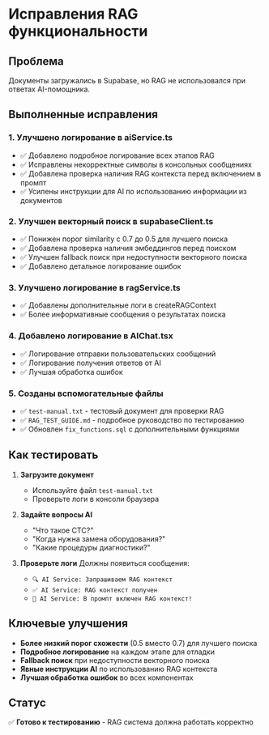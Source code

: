 # Исправления RAG функциональности

## Проблема
Документы загружались в Supabase, но RAG не использовался при ответах AI-помощника.

## Выполненные исправления

### 1. Улучшено логирование в aiService.ts
- ✅ Добавлено подробное логирование всех этапов RAG
- ✅ Исправлены некорректные символы в консольных сообщениях
- ✅ Добавлена проверка наличия RAG контекста перед включением в промпт
- ✅ Усилены инструкции для AI по использованию информации из документов

### 2. Улучшен векторный поиск в supabaseClient.ts
- ✅ Понижен порог similarity с 0.7 до 0.5 для лучшего поиска
- ✅ Добавлена проверка наличия эмбеддингов перед поиском
- ✅ Улучшен fallback поиск при недоступности векторного поиска
- ✅ Добавлено детальное логирование ошибок

### 3. Улучшено логирование в ragService.ts
- ✅ Добавлены дополнительные логи в createRAGContext
- ✅ Более информативные сообщения о результатах поиска

### 4. Добавлено логирование в AIChat.tsx
- ✅ Логирование отправки пользовательских сообщений
- ✅ Логирование получения ответов от AI
- ✅ Лучшая обработка ошибок

### 5. Созданы вспомогательные файлы
- ✅ `test-manual.txt` - тестовый документ для проверки RAG
- ✅ `RAG_TEST_GUIDE.md` - подробное руководство по тестированию
- ✅ Обновлен `fix_functions.sql` с дополнительными функциями

## Как тестировать

1. **Загрузите документ**
   - Используйте файл `test-manual.txt`
   - Проверьте логи в консоли браузера

2. **Задайте вопросы AI**
   - "Что такое CTC?"
   - "Когда нужна замена оборудования?"
   - "Какие процедуры диагностики?"

3. **Проверьте логи**
   Должны появиться сообщения:
   - `🔍 AI Service: Запрашиваем RAG контекст`
   - `✅ AI Service: RAG контекст получен`
   - `🎯 AI Service: В промпт включен RAG контекст!`

## Ключевые улучшения

- **Более низкий порог схожести** (0.5 вместо 0.7) для лучшего поиска
- **Подробное логирование** на каждом этапе для отладки
- **Fallback поиск** при недоступности векторного поиска  
- **Явные инструкции AI** по использованию RAG контекста
- **Лучшая обработка ошибок** во всех компонентах

## Статус
✅ **Готово к тестированию** - RAG система должна работать корректно
